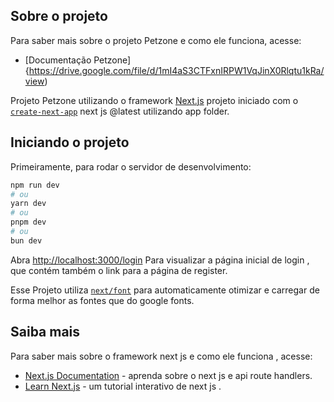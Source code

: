 ## Sobre o projeto


Para saber mais sobre o projeto Petzone e como ele funciona, acesse:

- [Documentação Petzone]{https://drive.google.com/file/d/1mI4aS3CTFxnIRPW1VqJinX0Rlqtu1kRa/view)


Projeto Petzone utilizando o framework  [Next.js](https://nextjs.org/) projeto iniciado com o  [`create-next-app`](https://github.com/vercel/next.js/tree/canary/packages/create-next-app) next js @latest 
utilizando app folder.


## Iniciando o projeto

Primeiramente, para rodar o servidor de desenvolvimento:

```bash
npm run dev
# ou
yarn dev
# ou
pnpm dev
# ou
bun dev
```

Abra [http://localhost:3000/login](http://localhost:3000/logim) Para visualizar a página inicial de login , que contém também o link para a página de register.


Esse Projeto utiliza [`next/font`](https://nextjs.org/docs/basic-features/font-optimization) para automaticamente otimizar e carregar de forma melhor as fontes que do google fonts.

## Saiba mais 


Para saber mais sobre o framework next js e como ele funciona , acesse:

- [Next.js Documentation](https://nextjs.org/docs) - aprenda sobre o next js e api route handlers.
- [Learn Next.js](https://nextjs.org/learn) - um tutorial interativo de next js .




